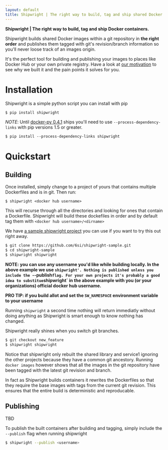 ```yaml
---
layout: default
title: Shipwright | The right way to build, tag and ship shared Docker containers.
---
```


<strong>Shipwright | The right way to build, tag and 
ship Docker containers.</strong>


Shipwright builds shared Docker images within a git repository
in **the right order** and publishes them tagged with git's revision/branch
information so  you'll never loose track of an images origin.

It's the perfect tool for building and publishing your images to places
like Docker Hub or your own private registry. Have a look at  [our motivation](docs/motivation.md) to see why we built it and the pain points it solves for you.


Installation
============

Shipwright is a simple python script you can install with pip

	$ pip install shipwright

*NOTE*: Until [docker-py 0.4.1](https://github.com/docker/docker-py) ships you'll need to use `--process-dependency-links` with pip versions 1.5 or greater.

```
$ pip install --process-dependency-links shipwright
```

Quickstart
==========


Building
--------

Once installed, simply change to a project of yours that contains multiple Dockerfiles and is in git. Then run:

	$ shipwright <docker hub username>
	
This will recurse through all the directories and looking for ones that contain a Dockerfile. Shipwright will build these dockefiles in order and by default tag them with `<docker hub username>/<dirname>`


We have [a sample shipwright project](https://github.com/6si/shipwright-sample) you can use if you want to try this out right away.

```bash
$ git clone https://github.com/6si/shipwright-sample.git
$ cd shipwright-sample
$ shipwright shipwright
```

**NOTE: you can use any username you'd like while building locally. In the above example we use `shipwright'. Nothing is published unless you include the `--publish` flag. For your own projects it's probably a good idea to substitue `shipwright` in the above example with you (or your organizations) official docker hub username.**

**PRO TIP: if you build allot and  set the `SW_NAMESPACE` environment variable to your username**

Running `shipwright` a second time nothing will return immediatly without doing anything as Shipwright is smart enough to know nothing has changed.

Shipwright really shines when you switch git branches.

```bash
$ git checkout new_feature
$ shipwright shipwright
```

Notice that shipwright only rebuilt  the shared library and service1 ignoring the other projects because they have a common git ancestory. Running `docker images` however shows that all the images in the git repository have been tagged with the latest git revision and branch. 

In fact as Shipwright builds  containers it rewrites the Dockerfiles so that they require the base images with tags from the current git revision. This ensures that the entire build is deterministic and reproducable.

Publishing
----------
TBD

To publish the built containers after building and tagging, simply include the `--publish` flag when running shipwright

```bash
$ shipwright --publish <username> 
```




